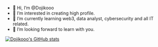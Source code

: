 - 👋 Hi, I’m @Dojikooo
- 👀 I’m interested in creating high profile.
- 🌱 I’m currently learning web3, data analyst, cybersecurity and all IT related.
- 💞️ I’m looking forward to learn with you.

[![Dojikooo's GitHub stats](https://github-readme-stats.vercel.app/api?username=Dojikooo)](https://github.com/Dojikooo/github-readme-stats)
<!---
Dojikooo/Dojikooo is a ✨ special ✨ repository because its `README.md` (this file) appears on your GitHub profile.
You can click the Preview link to take a look at your changes.
--->
